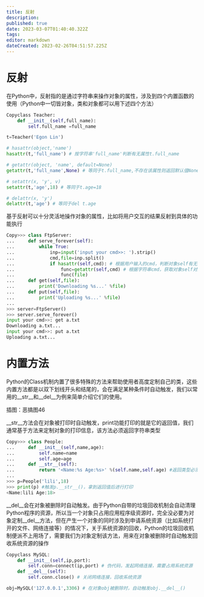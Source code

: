 ```yaml
---
title: 反射
description: 
published: true
date: 2023-03-07T01:40:40.322Z
tags: 
editor: markdown
dateCreated: 2023-02-26T04:51:57.225Z
---
```


# 反射

在Python中，反射指的是通过字符串来操作对象的属性，涉及到四个内置函数的使用（Python中一切皆对象，类和对象都可以用下述四个方法）

```python
Copyclass Teacher:
    def __init__(self,full_name):
        self.full_name =full_name

t=Teacher('Egon Lin')

# hasattr(object,'name')
hasattr(t,'full_name') # 按字符串'full_name'判断有无属性t.full_name

# getattr(object, 'name', default=None)
getattr(t,'full_name',None) # 等同于t.full_name,不存在该属性则返回默认值None

# setattr(x, 'y', v)
setattr(t,'age',18) # 等同于t.age=18

# delattr(x, 'y')
delattr(t,'age') # 等同于del t.age
```

基于反射可以十分灵活地操作对象的属性，比如将用户交互的结果反射到具体的功能执行

```python
Copy>>> class FtpServer:
...     def serve_forever(self):
...         while True:
...             inp=input('input your cmd>>: ').strip()
...             cmd,file=inp.split()
...             if hasattr(self,cmd): # 根据用户输入的cmd，判断对象self有无对应的方法属性
...                 func=getattr(self,cmd) # 根据字符串cmd，获取对象self对应的方法属性
...                 func(file)
...     def get(self,file):
...         print('Downloading %s...' %file)
...     def put(self,file):
...         print('Uploading %s...' %file)
... 
>>> server=FtpServer()
>>> server.serve_forever()
input your cmd>>: get a.txt
Downloading a.txt...
input your cmd>>: put a.txt
Uploading a.txt...
```



# 内置方法

Python的Class机制内置了很多特殊的方法来帮助使用者高度定制自己的类，这些内置方法都是以双下划线开头和结尾的，会在满足某种条件时自动触发，我们以常用的__str__和__del__为例来简单介绍它们的使用。

插图：恶搞图46

__str__方法会在对象被打印时自动触发，print功能打印的就是它的返回值，我们通常基于方法来定制对象的打印信息，该方法必须返回字符串类型

```python
Copy>>> class People:
...     def __init__(self,name,age):
...         self.name=name
...         self.age=age
...     def __str__(self):
...         return '<Name:%s Age:%s>' %(self.name,self.age) #返回类型必须是字符串
... 
>>> p=People('lili',18)
>>> print(p) #触发p.__str__()，拿到返回值后进行打印
<Name:lili Age:18>
```

__del__会在对象被删除时自动触发。由于Python自带的垃圾回收机制会自动清理Python程序的资源，所以当一个对象只占用应用程序级资源时，完全没必要为对象定制__del__方法，但在产生一个对象的同时涉及到申请系统资源（比如系统打开的文件、网络连接等）的情况下，关于系统资源的回收，Python的垃圾回收机制便派不上用场了，需要我们为对象定制该方法，用来在对象被删除时自动触发回收系统资源的操作

```python
Copyclass MySQL:
    def __init__(self,ip,port):
        self.conn=connect(ip,port) # 伪代码，发起网络连接，需要占用系统资源
    def __del__(self):
        self.conn.close() # 关闭网络连接，回收系统资源

obj=MySQL('127.0.0.1',3306) # 在对象obj被删除时，自动触发obj.__del__()
```
